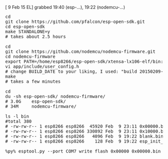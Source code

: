 [ 9 Feb 15 EL] grabbed 19:40 (esp-...), 19:22 (nodemcu-...)

<pre>
cd
git clone https://github.com/pfalcon/esp-open-sdk.git
cd esp-open-sdk
make STANDALONE=y
# takes about 2.5 hours

cd
git clone https://github.com/nodemcu/nodemcu-firmware.git
cd nodemcu-firmware
export PATH=/home/esp8266/esp-open-sdk/xtensa-lx106-elf/bin:$PATH
vi app/include/user_config.h
# change BUILD_DATE to your liking, I used: "build 20150209-eyal"
make
# takes a few minutes

cd
du -sh esp-open-sdk/ nodemcu-firmware/
# 3.0G    esp-open-sdk/
# 34M     nodemcu-firmware/

ls -l bin
#total 380
# -rw-rw-r-- 1 esp8266 esp8266  45920 Feb  9 23:11 0x00000.bin
# -rw-rw-r-- 1 esp8266 esp8266 330892 Feb  9 23:11 0x10000.bin
# -rw-rw-r-- 1 esp8266 esp8266   4096 Feb  9 19:22 blank.bin
# -rw-rw-r-- 1 esp8266 esp8266    128 Feb  9 19:22 esp_init_data_default.bin

%py% esptool.py --port COM7 write_flash 0x00000 0x00000.bin 0x10000 0x10000.bin
</pre>
